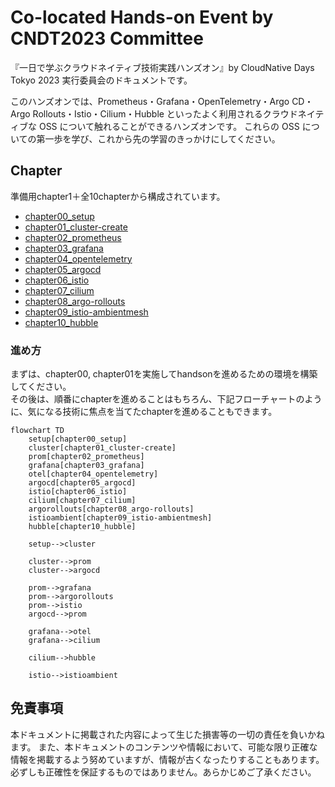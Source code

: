 # Co-located Hands-on Event by CNDT2023 Committee
『一日で学ぶクラウドネイティブ技術実践ハンズオン』by CloudNative Days Tokyo 2023 実行委員会のドキュメントです。

このハンズオンでは、Prometheus・Grafana・OpenTelemetry・Argo CD・Argo Rollouts・Istio・Cilium・Hubble といったよく利用されるクラウドネイティブな OSS について触れることができるハンズオンです。
これらの OSS についての第一歩を学び、これから先の学習のきっかけにしてください。


## Chapter
準備用chapter1＋全10chapterから構成されています。
- [chapter00_setup](./chapter00_setup/)
- [chapter01_cluster-create](./chapter01_cluster-create/)
- [chapter02_prometheus](./chapter02_prometheus/)
- [chapter03_grafana](./chapter03_grafana/)
- [chapter04_opentelemetry](./chapter04_opentelemetry/)
- [chapter05_argocd](./chapter05_argocd/)
- [chapter06_istio](./chapter06_istio/)
- [chapter07_cilium](./chapter07_cilium/)
- [chapter08_argo-rollouts](./chapter08_argo-rollouts/)
- [chapter09_istio-ambientmesh](./chapter09_istio-ambientmesh/)
- [chapter10_hubble](./chapter10_hubble/)

### 進め方
まずは、chapter00, chapter01を実施してhandsonを進めるための環境を構築してください。<br>
その後は、順番にchapterを進めることはもちろん、下記フローチャートのように、気になる技術に焦点を当てたchapterを進めることもできます。

```mermaid
flowchart TD
    setup[chapter00_setup]
    cluster[chapter01_cluster-create]
    prom[chapter02_prometheus]
    grafana[chapter03_grafana]
    otel[chapter04_opentelemetry]
    argocd[chapter05_argocd]
    istio[chapter06_istio]
    cilium[chapter07_cilium]
    argorollouts[chapter08_argo-rollouts]
    istioambient[chapter09_istio-ambientmesh]
    hubble[chapter10_hubble]

    setup-->cluster

    cluster-->prom
    cluster-->argocd

    prom-->grafana
    prom-->argorollouts
    prom-->istio
    argocd-->prom

    grafana-->otel
    grafana-->cilium

    cilium-->hubble

    istio-->istioambient
```

## 免責事項
本ドキュメントに掲載された内容によって生じた損害等の一切の責任を負いかねます。
また、本ドキュメントのコンテンツや情報において、可能な限り正確な情報を掲載するよう努めていますが、情報が古くなったりすることもあります。必ずしも正確性を保証するものではありません。あらかじめご了承ください。
